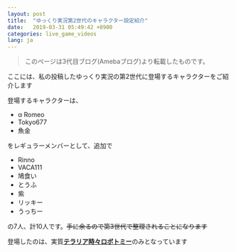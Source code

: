 ```yaml
---
layout: post
title:  "ゆっくり実況第2世代のキャラクター設定紹介"
date:   2019-03-31 05:49:42 +0900
categories: live_game_videos
lang: ja
---
```

> このページは3代目ブログ(Amebaブログ)より転載したものです。

ここには、私の投稿したゆっくり実況の第2世代に登場するキャラクターをご紹介します

登場するキャラクターは、
- α Romeo
- Tokyo677
- 魚金

をレギュラーメンバーとして、追加で

- Rinno
- VACA111
- 鳩食い
- とうふ
- 紫
- リッキー
- うっちー

の7人、計10人です。~~手に余るので第3世代で整理されることになります~~

登場したのは、実質[**テラリア時々ロボトミー**](https://youtube.com/playlist?list=PLJsurp4Dt9UgjaYEyKgo74q2iGU30wa-L)のみとなっています




